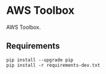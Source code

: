 # AWS Toolbox
AWS Toolbox.

## Requirements
```
pip install --upgrade pip
pip install -r requirements-dev.txt
```
